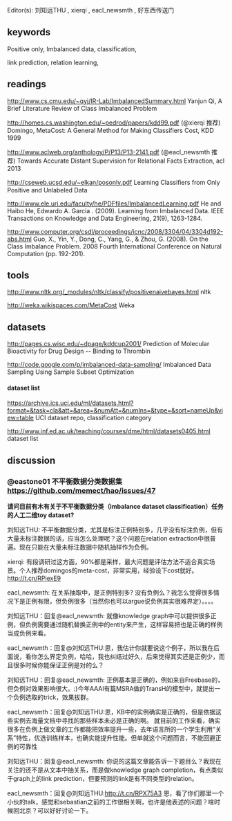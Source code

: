 Editor(s): 刘知远THU , xierqi , eacl_newsmth , 好东西传送门

## keywords
  Positive only,
  Imbalanced data,
  classification,
  
  link prediction,
  relation learning,

## readings
http://www.cs.cmu.edu/~qyj/IR-Lab/ImbalancedSummary.html  Yanjun Qi, A Brief Literature Review of Class Imbalanced Problem


http://homes.cs.washington.edu/~pedrod/papers/kdd99.pdf  (@xierqi 推荐) Domingo,  MetaCost: A General Method for Making Classifiers Cost, KDD 1999

http://www.aclweb.org/anthology/P/P13/P13-2141.pdf (@eacl_newsmth 推荐)  Towards Accurate Distant Supervision for Relational Facts Extraction, acl 2013

http://cseweb.ucsd.edu/~elkan/posonly.pdf  Learning Classiﬁers from Only Positive and Unlabeled Data

http://www.ele.uri.edu/faculty/he/PDFfiles/ImbalancedLearning.pdf He and   Haibo He,  Edwardo A. Garcia . (2009). Learning from Imbalanced Data. IEEE Transactions on Knowledge and Data Engineering, 21(9), 1263-1284.

http://www.computer.org/csdl/proceedings/icnc/2008/3304/04/3304d192-abs.html Guo, X., Yin, Y., Dong, C., Yang, G., & Zhou, G. (2008). On the Class Imbalance Problem. 2008 Fourth International Conference on Natural Computation (pp. 192-201).


## tools

http://www.nltk.org/_modules/nltk/classify/positivenaivebayes.html   nltk

http://weka.wikispaces.com/MetaCost  Weka


## datasets

http://pages.cs.wisc.edu/~dpage/kddcup2001/  Prediction of Molecular Bioactivity for Drug Design -- Binding to Thrombin

http://code.google.com/p/imbalanced-data-sampling/ Imbalanced Data Sampling Using Sample Subset Optimization

#### dataset list
https://archive.ics.uci.edu/ml/datasets.html?format=&task=cla&att=&area=&numAtt=&numIns=&type=&sort=nameUp&view=table  UCI dataset repo, classification category

http://www.inf.ed.ac.uk/teaching/courses/dme/html/datasets0405.html  dataset list


## discussion
### @eastone01 不平衡数据分类数据集 https://github.com/memect/hao/issues/47

<b>请问目前有木有关于不平衡数据分类（imbalance dataset classification）任务的人工二维toy dataset?</b>

刘知远THU: 不平衡数据分类，尤其是标注正例特别多，几乎没有标注负例，但有大量未标注数据的话，应当怎么处理呢？这个问题在relation extraction中很普遍。现在只能在大量未标注数据中随机抽样作为负例。

xierqi: 有段调研过这方面，90%都是采样，最大问题是评估方法不适合真实场景。个人推荐domingos的meta-cost，非常实用，经验设下cost就好。http://t.cn/RPiexE9

eacl_newsmth: 在关系抽取中，是正例特别多? 没有负例么？我怎么觉得很多情况下是正例有限，但负例很多（当然你也可以argue说负例其实很难界定）。。。。

刘知远THU：回复@eacl_newsmth: 就像knowledge graph中可以提供很多正例，但负例需要通过随机替换正例中的entity来产生，这样容易把也是正确的样例当成负例来看。

eacl_newsmth：回复@刘知远THU:恩，我估计你就要说这个例子，所以我在后面说，看你怎么界定负例，哈哈，我也纠结过好久，后来觉得其实还是正例少，而且很多时候你能保证正例是对的么？	

刘知远THU：回复@eacl_newsmth: 正例基本是正确的，例如来自Freebase的，但负例对效果影响很大。:)今年AAAI有篇MSRA做的TransH的模型中，就提出一个负例选取的trick，效果拔群。

eacl_newsmth：回复@刘知远THU:恩，KB中的实例确实是正确的，但是依据这些实例去海量文档中寻找的那些样本未必是正确的啊。 就目前的工作来看，确实很多在负例上做文章的工作都能把效率提升一些，去年语言所的一个学生利用“关系”特性，优选训练样本，也确实能提升性能。但单就这个问题而言，不能回避正例的可靠性	

刘知远THU：回复@eacl_newsmth: 你说的这篇文章能告诉一下题目么？我现在关注的还不是从文本中抽关系，而是做knowledge graph completion，有点类似于graph上的link prediction，但要预测的link是有不同类型的relation。

eacl_newsmth：回复@刘知远THU:http://t.cn/RPX75A3 恩，看了你们那里一个小伙的talk，感觉和sebastian之前的工作很相关啊，也许是他表述的问题？啥时候回北京？可以好好讨论一下。

